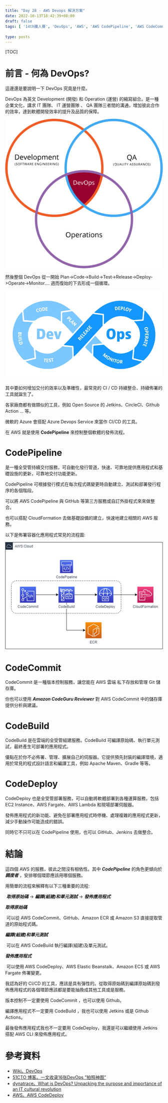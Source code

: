 ```yaml
---
title: "Day 28 - AWS Devops 解決方案"
date: 2022-10-13T18:42:39+08:00
draft: false
tags: [ '14th鐵人賽', 'DevOps', 'AWS', 'AWS CodePipeline', 'AWS CodeCommit', 'AWS CodeBuild', 'AWS CodeDeploy']

type: posts
---
```


[TOC]

# 前言 - 何為 DevOps?

這邊還是要說明一下 DevOps 究竟是什麼。

DevOps 為英文 Development (開發) 和 Operation (運營) 的縮寫組合。是一種企業文化，講求 IT 團隊、 IT 運營團隊 、 QA 團隊三者間的溝通，增加彼此合作的效率，達到軟體開發效率的提升及品質的保障。

![DevOps - 維基百科，自由的百科全書](https://raw.githubusercontent.com/kenhong4134/blog-for-it/main/content/posts/iThome%20%E9%90%B5%E4%BA%BA%E8%B3%BD/2022/images/1200px-Devops.svg.png)







然後整個 DevOps 從一開始 Plan->Code->Build->Test->Release->Deploy->Operate->Monitor.... 週而復始的下去形成一個循環。

![DevOps infinity loop](https://raw.githubusercontent.com/kenhong4134/blog-for-it/main/content/posts/iThome%20%E9%90%B5%E4%BA%BA%E8%B3%BD/2022/images/13429_ILL_DevOpsLoop.png)

其中要如何增加交付的效率以及準確性，最常見的 CI / CD 持續整合、持續佈署的工具就誕生了。

各家廠商都有做類似的工具，例如 Open Source 的 Jetkins、CircleCI、Github Action ... 等。

微軟的 Azure 會搭配 Azure Devops Service 來當作 CI/CD 的工具。

在 AWS 就是使用 **CodePipeline** 來控制整個軟體的發佈流程。





# CodePipeline

是一種全受管持續交付服務，可自動化發行管道，快速、可靠地提供應用程式和基礎設施的更新，可靠地交付功能更新。

CodePipeline 可根據發行模式在每次程式碼變更時自動建立、測試和部署發行程序的各個階段。

可以將 AWS CodePipeline 與 GitHub 等第三方服務或自訂外掛程式來來做整合。

也可以搭配 CloudFormation 去做基礎設備的建立，快速地建立相關的 AWS 服務。

以下是佈署容器化應用程式常見的流程圖:

![AWS-CodePipeline.drawio](https://raw.githubusercontent.com/kenhong4134/blog-for-it/main/content/posts/iThome%20%E9%90%B5%E4%BA%BA%E8%B3%BD/2022/images/AWS-CodePipeline.drawio.png)



# CodeCommit

CodeCommit 是一種版本控制服務，讓您能在 AWS 雲端 私下存放和管理 Git 儲存庫。

你也可以使用 ***Amazon CodeGuru Reviewer*** 對 AWS CodeCommit 中的儲存庫提供分析與建議。





# CodeBuild

CodeBuild 是在雲端的全受管組建服務。CodeBuild 可編譯原始碼、執行單元測試，最終產生可部署的應用程式。

優點在於你不必佈署、管理、擴展自己的伺服器。它提供預先封裝的編譯環境，適用於常見的程式設計語言和編譯工具，例如 Apache Maven、Gradle 等等。







# CodeDeploy

CodeDeploy 也是全受管部署服務，可以自動將軟體部署到各種運算服務，包括 EC2 Instance、AWS Fargate、AWS Lambda 和現場部署伺服器。

發佈應用程式的新功能、避免在部署應用程式時停機、處理複雜的應用程式更新，減少手動操作可能造成的錯誤。

同時它不只可以在 CodePipeline 使用，也可以 GitHub、Jenkins 去做整合。



# 結論

這四個 AWS 的服務，彼此之間沒有相依性。其中 ***CodePipeline*** 的角色更傾向於 ***調度者*** ，安排哪個環節應該用哪個服務。

用簡單的流程來解釋有以下三種重要的流程:

​	***取得原始碼*** -> ***編譯(組建)和單元測試*** -> ***發佈應用程式***



***取得原始碼***

​	可以從 AWS CodeCommit、GitHub、Amazon ECR 或 Amazon S3 直接提取管道的原始程式碼。

***編譯(組建)和單元測試***

​	可以在 AWS CodeBuild 執行編譯(組建)及單元測試。

***發佈應用程式***

​	可以使用 AWS CodeDeploy、AWS Elastic Beanstalk、Amazon ECS 或 AWS Fargate 佈署變更。



我認為好的 CI/CD 的工具，應該是具有彈性的。從取得原始碼到編譯原始碼到發佈應用程式的各個環節應該都是要能抽換成其他工具或是服務。

版本控制不一定要使用 CodeCommit ，也可以使用 Github。

編譯應用程式不一定要用 CodeBuild ，我也可以使用 Jetkins 或是 Github Actions。

最後發佈應用程式我也不一定要用 CodeDeploy，我還是可以繼續使用 Jetkins 搭配 AWS CLI 來發佈應用程式。





# 參考資料

- [Wiki。DevOps](https://zh.m.wikipedia.org/zh-tw/DevOps)
- [51CTO 博客。一文收录16张DevOps ”拍照神图” ](https://blog.51cto.com/u_15127518/2658838)
- [dynatrace。What is DevOps? Unpacking the purpose and importance of an IT cultural revolution](https://www.dynatrace.com/news/blog/what-is-devops/)
- [AWS。AWS CodeDeploy](https://aws.amazon.com/tw/codedeploy/)
